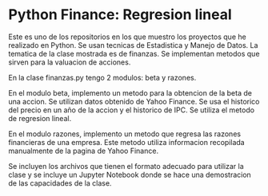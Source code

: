 # Python Finance: Regresion lineal

Este es uno de los repositorios en los que muestro los proyectos que he realizado en Python. Se usan tecnicas de Estadistica y Manejo de Datos. La tematica de la clase mostrada es de finanzas. Se implementan metodos que sirven para la valuacion de acciones.  

En la clase finanzas.py tengo 2 modulos: beta y razones. 

En el modulo beta, implemento un metodo para la obtencion de la beta de una accion. Se utilizan datos obtenido de Yahoo Finance. Se usa el historico del precio en un año de la accion y el historico de IPC. Se utiliza el metodo de regresion lineal.

En el modulo razones, implemento un metodo que regresa las razones financieras de una empresa. Este metodo utiliza informacion recopilada manualmente de la pagina de Yahoo Finance. 

Se incluyen los archivos que tienen el formato adecuado para utilizar la clase y se incluye un Jupyter Notebook donde se hace una demostracion de las capacidades de la clase. 

